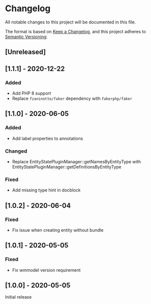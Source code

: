 # Changelog
All notable changes to this project will be documented in this file.

The format is based on [Keep a Changelog](https://keepachangelog.com/en/1.0.0/),
and this project adheres to [Semantic Versioning](https://semver.org/spec/v2.0.0.html).

## [Unreleased]

## [1.1.1] - 2020-12-22
### Added
- Add PHP 8 support 
- Replace `fzaninotto/faker` dependency with `fakerphp/faker`

## [1.1.0] - 2020-06-05
### Added
- Add label properties to annotations

### Changed
- Replace EntityStatePluginManager::getNamesByEntityType with EntityStatePluginManager::getDefinitionsByEntityType

### Fixed
- Add missing type hint in docblock

## [1.0.2] - 2020-06-04
### Fixed
- Fix issue when creating entity without bundle

## [1.0.1] - 2020-05-05
### Fixed
- Fix wmmodel version requirement

## [1.0.0] - 2020-05-05
Initial release
